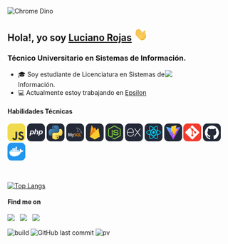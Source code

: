  <!--
**UjwalKandi/UjwalKandi** is a ✨ _special_ ✨ repository because its `README.md` (this file) appears on your GitHub profile.
-->

![Chrome Dino](https://mir-s3-cdn-cf.behance.net/project_modules/max_1200/4ff07986208593.5d9a654e92f36.gif)


<h2 align="left">Hola!, yo soy <a href="https://www.linkedin.com/in/rojaslucianodev" target="_blank" rel="noopener noreferrer">Luciano Rojas</a> <img src="https://raw.githubusercontent.com/ABSphreak/ABSphreak/master/gifs/Hi.gif" height="30" />
<h3 align="left">Técnico Universitario en Sistemas de Información.<a href="https://www.linkedin.com/in/ujwalkandi" target="_blank" rel="noopener noreferrer"></a>

<a href="https://github.com/UjwalKandi"><img align='right' src='https://github.com/UjwalKandi/UjwalKandi/blob/changes-to-readme/svg/87202985-820dcb80-c2b6-11ea-9f56-7ec461c497c3.gif' width='150"'></a></h2>

- 🎓 Soy estudiante de Licenciatura en Sistemas de Información.
- 💻 Actualmente estoy trabajando en [Epsilon](https://canchas-play-front-end.vercel.app/)



#### Habilidades Técnicas
<p>
  
  <code><img height="40" src="https://github.com/tandpfun/skill-icons/blob/main/icons/JavaScript.svg" alt="JavaScript"></code>
  <code><img height="40" src="https://github.com/tandpfun/skill-icons/blob/main/icons/PHP-Dark.svg" alt="PHP"></code>
  <code><img height="40" src="https://github.com/tandpfun/skill-icons/blob/main/icons/Python-Dark.svg" alt="Python"></code>
  <code><img height="40" src="https://github.com/tandpfun/skill-icons/blob/main/icons/MySQL-Dark.svg" alt="MySql"></code>
  <code><img height="40" src="https://github.com/tandpfun/skill-icons/blob/main/icons/Firebase-Dark.svg" alt="FireBase"></code>
  <code><img height="40" src="https://github.com/tandpfun/skill-icons/blob/main/icons/NodeJS-Dark.svg" alt="NodeJS"></code>
  <code><img height="40" src="https://github.com/tandpfun/skill-icons/blob/main/icons/ExpressJS-Dark.svg" alt="ExpressJS"></code>
  <code><img height="40" src="https://github.com/tandpfun/skill-icons/blob/main/icons/React-Dark.svg" alt="React"></code>
  <code><img height="40" src="https://github.com/tandpfun/skill-icons/blob/main/icons/Vite-Dark.svg" alt="Vite"></code>
  <code><img height="40" src="https://github.com/tandpfun/skill-icons/blob/main/icons/Git.svg" alt="Git"></code>
  <code><img height="40" src="https://github.com/tandpfun/skill-icons/blob/main/icons/Github-Dark.svg" alt="GitHub"></code>
  <code><img height="40" src="https://github.com/tandpfun/skill-icons/blob/main/icons/Docker.svg" alt="Docker"></code>

</p>

<br />

[![Top Langs](https://github-readme-stats.vercel.app/api/top-langs/?username=Luciano2978&layout=compact&theme=dark)](https://github.com/anuraghazra/github-readme-stats)
<!-- <a href="https://www.adamalston.com/"><img height="137px" src="https://github-readme-stats.vercel.app/api?username=UjwalKandi&hide_title=true&hide_border=true&show_icons=true&include_all_commits=true&count_private=true&line_height=21&text_color=000&icon_color=000&bg_color=0,ea6161,ffc64d,fffc4d,52fa5a&theme=graywhite" />wi*quL3fcV<img height="137px" src="https://github-readme-stats.vercel.app/api/top-langs/?username=UjwalKandi&hide=html&hide_title=true&hide_border=true&layout=compact&langs_count=6&exclude_repo=comp426,Redventures-Movie-Quotes&text_color=000&icon_color=fff&bg_color=0,52fa5a,4dfcff,c64dff&theme=graywhite" /></a> -->


#### Find me on  
<!--
<p align='left'>
   <a href="https://www.linkedin.com/in/ujwalkandi" target="_blank"><img height="25" src="https://raw.githubusercontent.com/UjwalKandi/UjwalKandi/changes-to-readme/svg/linkedin-icon-2.svg"></a>&nbsp;&nbsp;
 <a href="https://twitter.com/UjwalKandiii" target="_blank"><img height="25" src="https://raw.githubusercontent.com/UjwalKandi/UjwalKandi/changes-to-readme/svg/twitter-3.svg"></a>&nbsp;&nbsp;
 <a href="https://instagram.com/ujwal_kandi" target="_blank"><img height="25" src="https://raw.githubusercontent.com/UjwalKandi/UjwalKandi/changes-to-readme/svg/instagram-2-1.svg"></a>&nbsp;&nbsp;
 <a href="https://www.kaggle.com/ujwalkandi" target="_blank"><img height="25" src="https://raw.githubusercontent.com/UjwalKandi/UjwalKandi/changes-to-readme/svg/Kaggle%20Icon.svg"></a>&nbsp;&nbsp;
 <a href="https://public.tableau.com/profile/ujwal.kandi#!/" target="_blank"><img height="25" src="https://raw.githubusercontent.com/UjwalKandi/UjwalKandi/changes-to-readme/svg/tableau-software.svg"></a>&nbsp;&nbsp;
 <a href="https://github.com/UjwalKandi" target="_blank"><img height="25" src="https://raw.githubusercontent.com/UjwalKandi/UjwalKandi/changes-to-readme/svg/github-1.svg"></a>&nbsp;&nbsp;
 
 </p>
 -->

 <p align='left'>
  <a href="https://www.linkedin.com/in/rojaslucianodev" target="_blank"><img height="25" src="https://raw.githubusercontent.com/UjwalKandi/UjwalKandi/changes-to-readme/svg/linkedin%20rect.svg"></a>&nbsp;&nbsp;
 <a href="https://www.instagram.com/luciano.rojas.29" target="_blank"><img height="25" src="https://raw.githubusercontent.com/UjwalKandi/UjwalKandi/changes-to-readme/svg/insta%20rect.svg"></a>&nbsp;&nbsp;
 <a href="https://github.com/Luciano2978" target="_blank"><img height="25" src="https://raw.githubusercontent.com/UjwalKandi/UjwalKandi/changes-to-readme/svg/github%20rect.svg"></a>&nbsp;&nbsp;
 
 </p>


![build](https://github.com/UjwalKandi/UjwalKandi/blob/changes-to-readme/svg/badge.svg)
![GitHub last commit](https://github.com/UjwalKandi/UjwalKandi/blob/master/svg/last%20commit.svg)
![pv](https://pageview.vercel.app/?github_user=UjwalKandi)


